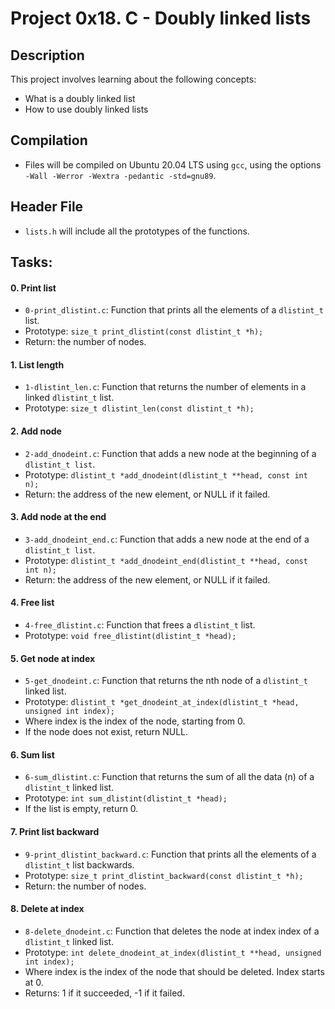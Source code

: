 # Project 0x18. C - Doubly linked lists

## Description
This project involves learning about the following concepts:
 * What is a doubly linked list
 * How to use doubly linked lists

## Compilation
* Files will be compiled on Ubuntu 20.04 LTS using `gcc`, using the options `-Wall -Werror -Wextra -pedantic -std=gnu89`.

## Header File
* `lists.h` will include all the prototypes of the functions.

## Tasks:

#### 0. Print list

* `0-print_dlistint.c`: Function that prints all the elements of a `dlistint_t` list.
 * Prototype: `size_t print_dlistint(const dlistint_t *h);`
 * Return: the number of nodes.
 
#### 1. List length

* `1-dlistint_len.c`: Function that returns the number of elements in a linked `dlistint_t` list.
 * Prototype: `size_t dlistint_len(const dlistint_t *h);`

#### 2. Add node

* `2-add_dnodeint.c`: Function that adds a new node at the beginning of a `dlistint_t list`.
 * Prototype: `dlistint_t *add_dnodeint(dlistint_t **head, const int n);`
 * Return: the address of the new element, or NULL if it failed.
 
#### 3. Add node at the end

* `3-add_dnodeint_end.c`: Function that adds a new node at the end of a `dlistint_t list`.
 * Prototype: `dlistint_t *add_dnodeint_end(dlistint_t **head, const int n);`
 * Return: the address of the new element, or NULL if it failed.
 
#### 4. Free list

* `4-free_dlistint.c`: Function that frees a `dlistint_t` list.
 * Prototype: `void free_dlistint(dlistint_t *head);`
 
#### 5. Get node at index

* `5-get_dnodeint.c`: Function that returns the nth node of a `dlistint_t` linked list.
 * Prototype: `dlistint_t *get_dnodeint_at_index(dlistint_t *head, unsigned int index);`
 * Where index is the index of the node, starting from 0.
 * If the node does not exist, return NULL.
 
#### 6. Sum list

* `6-sum_dlistint.c`: Function that returns the sum of all the data (n) of a `dlistint_t` linked list.
 * Prototype: `int sum_dlistint(dlistint_t *head);`
 * If the list is empty, return 0.
 
#### 7. Print list backward

* `9-print_dlistint_backward.c`: Function that prints all the elements of a `dlistint_t` list backwards.
 * Prototype: `size_t print_dlistint_backward(const dlistint_t *h);`
 * Return: the number of nodes.
 
#### 8. Delete at index

* `8-delete_dnodeint.c`: Function that deletes the node at index index of a `dlistint_t` linked list.
 * Prototype: `int delete_dnodeint_at_index(dlistint_t **head, unsigned int index);`
 * Where index is the index of the node that should be deleted. Index starts at 0.
  * Returns: 1 if it succeeded, -1 if it failed.
